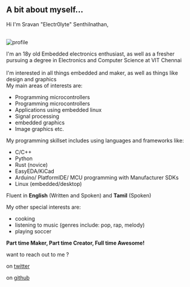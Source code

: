 ## A bit about myself...
Hi I'm Sravan "Electr0lyte" Senthilnathan,<br><br>

![profile](profile.jpg "Profile Image")

I'm an 18y old Embedded electronics enthusiast, 
as well as a fresher pursuing a degree in Electronics and Computer Science at VIT Chennai<br><br>
I'm interested in all things embedded and maker, as well as things like design and graphics<br>
My main areas of interests are:

* Programming microcontrollers
* Programming microcontrollers
* Applications using embedded linux
* Signal processing
* embedded graphics
* Image graphics
etc.

My programming skillset includes using languages and frameworks like:

* C/C++
* Python
* Rust (novice)
* EasyEDA/KiCad
* Arduino/ PlatformIDE/ MCU programming with Manufacturer SDKs
* Linux (embedded/desktop) 

Fluent in **English** (Written and Spoken) and **Tamil** (Spoken)

My other special interests are:

* cooking
* listening to music (genres include: pop, rap, melody)
* playing soccer

**Part time Maker, Part time Creator, Full time Awesome!**

want to reach out to me  ?

on [twitter](https://twitter.com/SravanSenthiln1/)

on [github](https://github.com/ZephyrLabs/)

